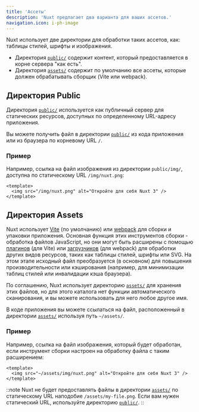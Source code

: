 ```yaml
---
title: 'Ассеты'
description: 'Nuxt предлагает два варианта для ваших ассетов.'
navigation.icon: i-ph-image
---
```


Nuxt использует две директории для обработки таких ассетов, как: таблицы стилей, шрифты и изображения.

- Директория [`public/`](/docs/guide/directory-structure/public) содержит контент, который предоставляется в корне сервера "как есть".
- Директория [`assets/`](/docs/guide/directory-structure/assets) содержит по умолчанию все ассеты, которые должен обрабатывать сборщик (Vite или webpack).

## Директория Public

Директория [`public/`](/docs/guide/directory-structure/public) используется как публичный сервер для статических ресурсов, доступных по определенному URL-адресу приложения.

Вы можете получить файл в директории [`public/`](/docs/guide/directory-structure/public) из кода приложения или из браузера по корневому URL `/`.

### Пример

Например, ссылка на файл изображения из директории `public/img/`, доступна по статическому URL `/img/nuxt.png`:

```vue [app.vue]
<template>
  <img src="/img/nuxt.png" alt="Откройте для себя Nuxt 3" />
</template>
```

## Директория Assets

Nuxt использует [Vite](https://vite.dev/guide/assets.html) (по умолчанию) или [webpack](https://webpack.js.org/guides/asset-management) для сборки и упаковки приложения. Основная функция этих инструментов сборки - обработка файлов JavaScript, но они могут быть расширены с помощью [плагинов](https://vitejs.dev/plugins) (для Vite) или [загрузчиков](https://webpack.js.org/loaders) (для webpack) для обработки других видов ресурсов, таких как таблицы стилей, шрифты или SVG. На этом этапе исходный файл преобразуется (в основном) для повышения производительности или кэширования (например, для минимизации таблиц стилей или инвалидации кэша браузера).

По соглашению, Nuxt использует директорию [`assets/`](/docs/guide/directory-structure/assets) для хранения этих файлов, но для этого каталога нет функции автоматического сканирования, и вы можете использовать для него любое другое имя.

В коде приложения вы можете ссылаться на файл, расположенный в директории [`assets/`](/docs/guide/directory-structure/assets) используя путь `~/assets/`.

### Пример

Например, ссылка на файл изображения, который будет обработан, если инструмент сборки настроен на обработку файла с таким расширением:

```vue [app.vue]
<template>
  <img src="~/assets/img/nuxt.png" alt="Откройте для себя Nuxt 3" />
</template>
```

::note
Nuxt не будет предоставлять файлы в директории [`assets/`](/docs/guide/directory-structure/assets) по статическому URL наподобие `/assets/my-file.png`. Если вам нужен статический URL, используйте директорию [`public/`](#директория-public).
::
